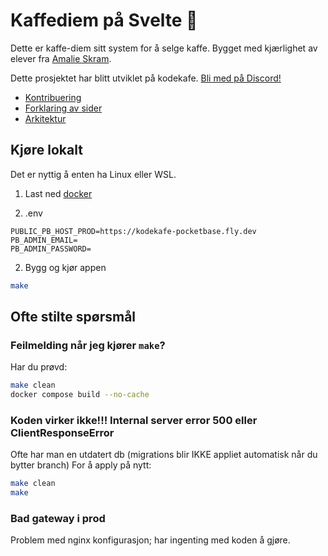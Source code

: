 # Kaffediem på Svelte 🧨

Dette er kaffe-diem sitt system for å selge kaffe. Bygget med kjærlighet av elever fra [Amalie Skram](https://www.amalieskram.vgs.no).

Dette prosjektet har blitt utviklet på kodekafe. [Bli med på Discord!](https://discord.gg/HC6UMSfrJN)

- [Kontribuering](./docs/contribution.md)
- [Forklaring av sider](./docs/routes.md)
- [Arkitektur](./docs/architecture.md)

## Kjøre lokalt

Det er nyttig å enten ha Linux eller WSL.

1. Last ned [docker](https://www.docker.com/)

2. .env

```
PUBLIC_PB_HOST_PROD=https://kodekafe-pocketbase.fly.dev
PB_ADMIN_EMAIL=
PB_ADMIN_PASSWORD=
```

2. Bygg og kjør appen

```bash
make
```

## Ofte stilte spørsmål

### Feilmelding når jeg kjører `make`?

Har du prøvd:

```bash
make clean
docker compose build --no-cache
```

### Koden virker ikke!!! Internal server error 500 eller ClientResponseError

Ofte har man en utdatert db (migrations blir IKKE appliet automatisk når du bytter branch)
For å apply på nytt:

```bash
make clean
make
```

### Bad gateway i prod

Problem med nginx konfigurasjon; har ingenting med koden å gjøre.
